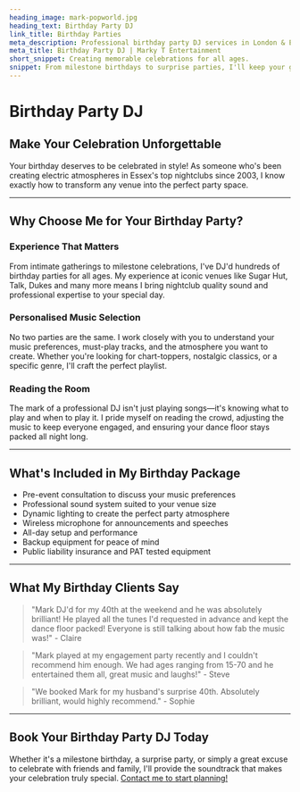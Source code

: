 ```yaml
---
heading_image: mark-popworld.jpg
heading_text: Birthday Party DJ
link_title: Birthday Parties
meta_description: Professional birthday party DJ services in London & Essex. Book Marky T to create the perfect atmosphere for your celebration with personalised music and expert crowd reading.
meta_title: Birthday Party DJ | Marky T Entertainment
short_snippet: Creating memorable celebrations for all ages.
snippet: From milestone birthdays to surprise parties, I'll keep your guests dancing all night long.
---
```


# Birthday Party DJ

## Make Your Celebration Unforgettable

Your birthday deserves to be celebrated in style! As someone who's been creating electric atmospheres in Essex's top nightclubs since 2003, I know exactly how to transform any venue into the perfect party space.

---

## Why Choose Me for Your Birthday Party?

### Experience That Matters

From intimate gatherings to milestone celebrations, I've DJ'd hundreds of birthday parties for all ages. My experience at iconic venues like Sugar Hut, Talk, Dukes and many more means I bring nightclub quality sound and professional expertise to your special day.

### Personalised Music Selection

No two parties are the same. I work closely with you to understand your music preferences, must-play tracks, and the atmosphere you want to create. Whether you're looking for chart-toppers, nostalgic classics, or a specific genre, I'll craft the perfect playlist.

### Reading the Room

The mark of a professional DJ isn't just playing songs—it's knowing what to play and when to play it. I pride myself on reading the crowd, adjusting the music to keep everyone engaged, and ensuring your dance floor stays packed all night long.

---

## What's Included in My Birthday Package

- Pre-event consultation to discuss your music preferences
- Professional sound system suited to your venue size
- Dynamic lighting to create the perfect party atmosphere
- Wireless microphone for announcements and speeches
- All-day setup and performance
- Backup equipment for peace of mind
- Public liability insurance and PAT tested equipment

---

## What My Birthday Clients Say

> "Mark DJ'd for my 40th at the weekend and he was absolutely brilliant! He played all the tunes I'd requested in advance and kept the dance floor packed! Everyone is still talking about how fab the music was!" - Claire

> "Mark played at my engagement party recently and I couldn't recommend him enough. We had ages ranging from 15-70 and he entertained them all, great music and laughs!" - Steve

> "We booked Mark for my husband's surprise 40th. Absolutely brilliant, would highly recommend." - Sophie

---

## Book Your Birthday Party DJ Today

Whether it's a milestone birthday, a surprise party, or simply a great excuse to celebrate with friends and family, I'll provide the soundtrack that makes your celebration truly special. [Contact me to start planning!](/contact/)
